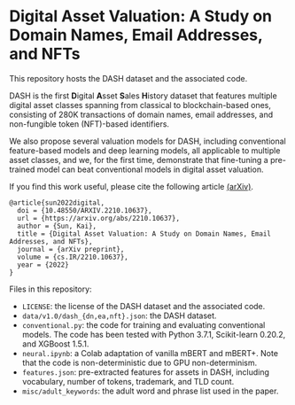 # Digital Asset Valuation: A Study on Domain Names, Email Addresses, and NFTs

This repository hosts the DASH dataset and the associated code.

DASH is the first **D**igital **A**sset **S**ales **H**istory dataset that features multiple digital asset classes spanning from classical to blockchain-based ones, consisting of 280K transactions of domain names, email addresses, and non-fungible token (NFT)-based identifiers.

We also propose several valuation models for DASH, including conventional feature-based models and deep learning models, all applicable to multiple asset classes, and we, for the first time, demonstrate that fine-tuning a pre-trained model can beat conventional models in digital asset valuation.

If you find this work useful, please cite the following article [(arXiv)](https://arxiv.org/abs/2210.10637).

```
@article{sun2022digital,
  doi = {10.48550/ARXIV.2210.10637},
  url = {https://arxiv.org/abs/2210.10637},
  author = {Sun, Kai},
  title = {Digital Asset Valuation: A Study on Domain Names, Email Addresses, and NFTs},
  journal = {arXiv preprint},
  volume = {cs.IR/2210.10637},
  year = {2022}
}
```

Files in this repository:

* ```LICENSE```: the license of the DASH dataset and the associated code.
* ```data/v1.0/dash_{dn,ea,nft}.json```: the DASH dataset.
* ```conventional.py```: the code for training and evaluating conventional models. The code has been tested with Python 3.7.1, Scikit-learn 0.20.2, and XGBoost 1.5.1. 
* ```neural.ipynb```: a Colab adaptation of vanilla mBERT and mBERT+. Note that the code is non-deterministic due to GPU non-determinism. 
* ```features.json```: pre-extracted features for assets in DASH, including vocabulary, number of tokens, trademark, and TLD count.
* ```misc/adult_keywords```: the adult word and phrase list used in the paper.


